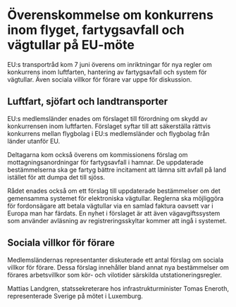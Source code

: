 # Överenskommelse om konkurrens inom flyget, fartygsavfall och vägtullar på EU-möte

EU:s transportråd kom 7 juni överens om inriktningar för nya regler om konkurrens inom luftfarten, hantering av fartygsavfall och system för vägtullar. Även sociala villkor för förare var uppe för diskussion.

## Luftfart, sjöfart och landtransporter

EU:s medlemsländer enades om förslaget till förordning om skydd av konkurrensen inom luftfarten. Förslaget syftar till att säkerställa rättvis konkurrens mellan flygbolag i EU:s medlemsländer och flygbolag från länder utanför EU.

Deltagarna kom också överens om kommissionens förslag om mottagningsanordningar för fartygsavfall i hamnar. De uppdaterade bestämmelserna ska ge fartyg bättre incitament att lämna sitt avfall på land istället för att dumpa det till sjöss.

Rådet enades också om ett förslag till uppdaterade bestämmelser om det gemensamma systemet för elektroniska vägtullar. Reglerna ska möjliggöra för fordonsägare att betala vägtullar via en samlad faktura oavsett var i Europa man har färdats. En nyhet i förslaget är att även vägavgiftssystem som använder avläsning av registreringsskyltar kommer att ingå i systemet.

## Sociala villkor för förare

Medlemsländernas representanter diskuterade ett antal förslag om sociala villkor för förare. Dessa förslag innehåller bland annat nya bestämmelser om förares arbetsvillkor som kör- och vilotider särskilda utstationeringsregler.

Mattias Landgren, statssekreterare hos infrastrukturminister Tomas Eneroth, representerade Sverige på mötet i Luxemburg.
